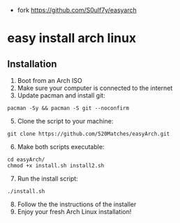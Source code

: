 - fork https://github.com/S0ulf7y/easyarch
# easy install arch linux

## Installation

1. Boot from an Arch ISO
2. Make sure your computer is connected to the internet
4. Update pacman and install git:
  ```
  pacman -Sy && pacman -S git --noconfirm
  ```
5. Clone the script to your machine:
  ```
  git clone https://github.com/520Matches/easyArch.git
  ```
6. Make both scripts executable:
  ```
  cd easyArch/
  chmod +x install.sh install2.sh
  ```
7. Run the install script:
  ```
  ./install.sh
  ```
8. Follow the the instructions of the installer
9. Enjoy your fresh Arch Linux installation!
